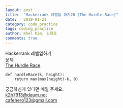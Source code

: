 ```yaml
---
layout: post
title:  "Hackerrank 레벨업 하기28 [The Hurdle Race]"
date:   2019-01-21
category: code_practice
tags: coding_practice
author: Khel Kim, 김현호
comments: true
---
```


Hackerrank 레벨업하기  
문제    
[The Hurdle Race](https://www.hackerrank.com/challenges/the-hurdle-race/problem)

~~~
def hurdleRace(k, height):
    return max(max(height)-k, 0)
~~~

궁금하신게 있다면 메일 주세요.  
k2h7913@daum.net  
cafehero123@gmail.com
